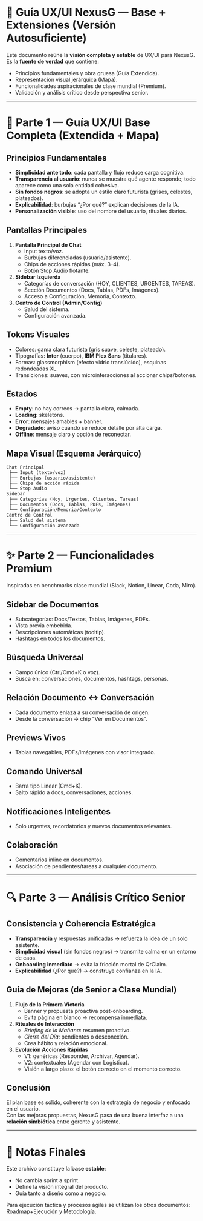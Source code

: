 # 📖 Guía UX/UI NexusG — Base + Extensiones (Versión Autosuficiente)

Este documento reúne la **visión completa y estable** de UX/UI para NexusG.  
Es la **fuente de verdad** que contiene:  
- Principios fundamentales y obra gruesa (Guía Extendida).  
- Representación visual jerárquica (Mapa).  
- Funcionalidades aspiracionales de clase mundial (Premium).  
- Validación y análisis crítico desde perspectiva senior.  

---

# 📐 Parte 1 — Guía UX/UI Base Completa (Extendida + Mapa)

## Principios Fundamentales
- **Simplicidad ante todo**: cada pantalla y flujo reduce carga cognitiva.  
- **Transparencia al usuario**: nunca se muestra qué agente responde; todo aparece como una sola entidad cohesiva.  
- **Sin fondos negros**: se adopta un estilo claro futurista (grises, celestes, plateados).  
- **Explicabilidad**: burbujas “¿Por qué?” explican decisiones de la IA.  
- **Personalización visible**: uso del nombre del usuario, rituales diarios.  

## Pantallas Principales
1. **Pantalla Principal de Chat**
   - Input texto/voz.
   - Burbujas diferenciadas (usuario/asistente).
   - Chips de acciones rápidas (máx. 3–4).
   - Botón Stop Audio flotante.
2. **Sidebar Izquierda**
   - Categorías de conversación (HOY, CLIENTES, URGENTES, TAREAS).  
   - Sección Documentos (Docs, Tablas, PDFs, Imágenes).  
   - Acceso a Configuración, Memoria, Contexto.  
3. **Centro de Control (Admin/Config)**
   - Salud del sistema.  
   - Configuración avanzada.  

## Tokens Visuales
- Colores: gama clara futurista (gris suave, celeste, plateado).  
- Tipografías: **Inter** (cuerpo), **IBM Plex Sans** (titulares).  
- Formas: glassmorphism (efecto vidrio translúcido), esquinas redondeadas XL.  
- Transiciones: suaves, con microinteracciones al accionar chips/botones.  

## Estados
- **Empty**: no hay correos → pantalla clara, calmada.  
- **Loading**: skeletons.  
- **Error**: mensajes amables + banner.  
- **Degradado**: aviso cuando se reduce detalle por alta carga.  
- **Offline**: mensaje claro y opción de reconectar.  

## Mapa Visual (Esquema Jerárquico)
```
Chat Principal
 ├── Input (texto/voz)
 ├── Burbujas (usuario/asistente)
 ├── Chips de acción rápida
 └── Stop Audio
Sidebar
 ├── Categorías (Hoy, Urgentes, Clientes, Tareas)
 ├── Documentos (Docs, Tablas, PDFs, Imágenes)
 └── Configuración/Memoria/Contexto
Centro de Control
 ├── Salud del sistema
 └── Configuración avanzada
```

---

# ✨ Parte 2 — Funcionalidades Premium

Inspiradas en benchmarks clase mundial (Slack, Notion, Linear, Coda, Miro).  

## Sidebar de Documentos
- Subcategorías: Docs/Textos, Tablas, Imágenes, PDFs.  
- Vista previa embebida.  
- Descripciones automáticas (tooltip).  
- Hashtags en todos los documentos.  

## Búsqueda Universal
- Campo único (Ctrl/Cmd+K o voz).  
- Busca en: conversaciones, documentos, hashtags, personas.  

## Relación Documento ↔ Conversación
- Cada documento enlaza a su conversación de origen.  
- Desde la conversación → chip “Ver en Documentos”.  

## Previews Vivos
- Tablas navegables, PDFs/Imágenes con visor integrado.  

## Comando Universal
- Barra tipo Linear (Cmd+K).  
- Salto rápido a docs, conversaciones, acciones.  

## Notificaciones Inteligentes
- Solo urgentes, recordatorios y nuevos documentos relevantes.  

## Colaboración
- Comentarios inline en documentos.  
- Asociación de pendientes/tareas a cualquier documento.  

---

# 🔍 Parte 3 — Análisis Crítico Senior

## Consistencia y Coherencia Estratégica
- **Transparencia** y respuestas unificadas → refuerza la idea de un solo asistente.  
- **Simplicidad visual** (sin fondos negros) → transmite calma en un entorno de caos.  
- **Onboarding inmediato** → evita la fricción mortal de QrClaim.  
- **Explicabilidad** (¿Por qué?) → construye confianza en la IA.  

## Guía de Mejoras (de Senior a Clase Mundial)
1. **Flujo de la Primera Victoria**  
   - Banner y propuesta proactiva post-onboarding.  
   - Evita página en blanco → recompensa inmediata.  
2. **Rituales de Interacción**  
   - *Briefing de la Mañana*: resumen proactivo.  
   - *Cierre del Día*: pendientes o desconexión.  
   - Crea hábito y relación emocional.  
3. **Evolución Acciones Rápidas**  
   - V1: genéricas (Responder, Archivar, Agendar).  
   - V2: contextuales (Agendar con Logística).  
   - Visión a largo plazo: el botón correcto en el momento correcto.  

## Conclusión
El plan base es sólido, coherente con la estrategia de negocio y enfocado en el usuario.  
Con las mejoras propuestas, NexusG pasa de una buena interfaz a una **relación simbiótica** entre gerente y asistente.  

---

# 📌 Notas Finales
Este archivo constituye la **base estable**:  
- No cambia sprint a sprint.  
- Define la visión integral del producto.  
- Guía tanto a diseño como a negocio.  

Para ejecución táctica y procesos ágiles se utilizan los otros documentos: Roadmap+Ejecución y Metodología.
